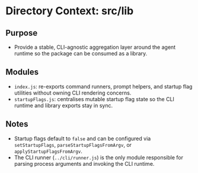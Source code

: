 # Directory Context: src/lib

## Purpose

- Provide a stable, CLI-agnostic aggregation layer around the agent runtime so the package can be consumed as a library.

## Modules

- `index.js`: re-exports command runners, prompt helpers, and startup flag utilities without owning CLI rendering concerns.
- `startupFlags.js`: centralises mutable startup flag state so the CLI runtime and library exports stay in sync.

## Notes

- Startup flags default to `false` and can be configured via `setStartupFlags`, `parseStartupFlagsFromArgv`, or `applyStartupFlagsFromArgv`.
- The CLI runner (`../cli/runner.js`) is the only module responsible for parsing process arguments and invoking the CLI runtime.
